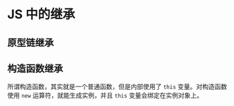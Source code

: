 # JS 中的继承

## 原型链继承

## 构造函数继承

所谓构造函数，其实就是一个普通函数，但是内部使用了 `this` 变量。对构造函数使用 `new` 运算符，就能生成实例，并且 `this` 变量会绑定在实例对象上。
